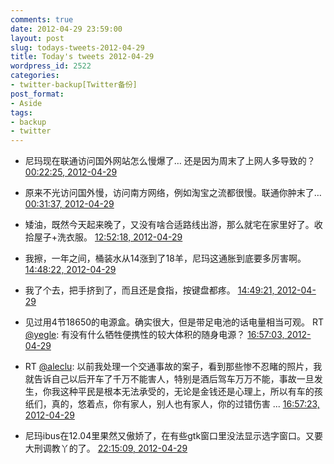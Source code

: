```yaml
---
comments: true
date: 2012-04-29 23:59:00
layout: post
slug: todays-tweets-2012-04-29
title: Today's tweets 2012-04-29
wordpress_id: 2522
categories:
- twitter-backup[Twitter备份]
post_format:
- Aside
tags:
- backup
- twitter
---
```





  * 尼玛现在联通访问国外网站怎么慢爆了… 还是因为周末了上网人多导致的？ [00:22:25, 2012-04-29](http://twitter.com/gfrog/statuses/196273173375885314)





  * 原来不光访问国外慢，访问南方网络，例如淘宝之流都很慢。联通你肿末了… [00:31:37, 2012-04-29](http://twitter.com/gfrog/statuses/196275486199005184)





  * 矮油，既然今天起来晚了，又没有啥合适路线出游，那么就宅在家里好了。收拾屋子+洗衣服。 [12:52:18, 2012-04-29](http://twitter.com/gfrog/statuses/196461885376303104)





  * 我擦，一年之间，桶装水从14涨到了18羊，尼玛这通胀到底要多厉害啊。 [14:48:22, 2012-04-29](http://twitter.com/gfrog/statuses/196491094224158720)





  * 我了个去，把手挤到了，而且还是食指，按键盘都疼。 [14:49:21, 2012-04-29](http://twitter.com/gfrog/statuses/196491342728282113)





  * 见过用4节18650的电源盒。确实很大，但是带足电池的话电量相当可观。 RT [@yegle](http://twitter.com/yegle): 有没有什么牺牲便携性的较大体积的随身电源？ [16:57:03, 2012-04-29](http://twitter.com/gfrog/statuses/196523480601210880)





  * RT [@aleclu](http://twitter.com/aleclu): 以前我处理一个交通事故的案子，看到那些惨不忍睹的照片，我就告诉自己以后开车了千万不能害人，特别是酒后驾车万万不能，事故一旦发生，你我这种平民是根本无法承受的，无论是金钱还是心理上，所以有车的孩纸们，真的，悠着点，你有家人，别人也有家人，你的过错伤害 ... [16:57:23, 2012-04-29](http://twitter.com/gfrog/statuses/196523561949741056)





  * 尼玛ibus在12.04里果然又傲娇了，在有些gtk窗口里没法显示选字窗口。又要大刑调教丫的了。 [22:15:09, 2012-04-29](http://twitter.com/gfrog/statuses/196603532374327300)




